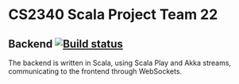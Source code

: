 # CS2340 Scala Project Team 22
## Backend [![Build status](https://badge.buildkite.com/c39bfd54d10188ac5051e02704f827191bcf1b6bb7c0a09f95.svg)](https://buildkite.com/oswinso/hammer-tests)
The backend is written in Scala, using Scala Play and Akka streams,
communicating to the frontend through WebSockets.

